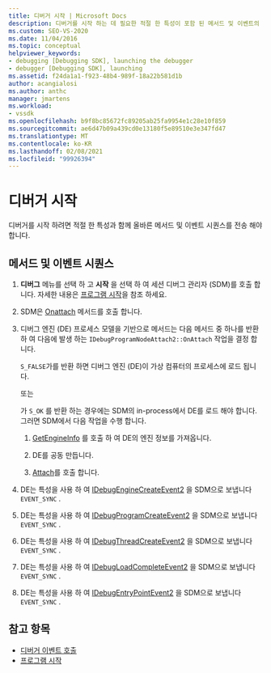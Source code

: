 ```yaml
---
title: 디버거 시작 | Microsoft Docs
description: 디버거를 시작 하는 데 필요한 적절 한 특성이 포함 된 메서드 및 이벤트의 시퀀스에 대해 알아봅니다.
ms.custom: SEO-VS-2020
ms.date: 11/04/2016
ms.topic: conceptual
helpviewer_keywords:
- debugging [Debugging SDK], launching the debugger
- debugger [Debugging SDK], launching
ms.assetid: f24da1a1-f923-48b4-989f-18a22b581d1b
author: acangialosi
ms.author: anthc
manager: jmartens
ms.workload:
- vssdk
ms.openlocfilehash: b9f8bc85672fc89205ab25fa9954e1c28e10f859
ms.sourcegitcommit: ae6d47b09a439cd0e13180f5e89510e3e347fd47
ms.translationtype: MT
ms.contentlocale: ko-KR
ms.lasthandoff: 02/08/2021
ms.locfileid: "99926394"
---
```

# <a name="launch-the-debugger"></a>디버거 시작
디버거를 시작 하려면 적절 한 특성과 함께 올바른 메서드 및 이벤트 시퀀스를 전송 해야 합니다.

## <a name="sequences-of-methods-and-events"></a>메서드 및 이벤트 시퀀스

1. **디버그** 메뉴를 선택 하 고 **시작** 을 선택 하 여 세션 디버그 관리자 (SDM)를 호출 합니다. 자세한 내용은 [프로그램 시작](../../extensibility/debugger/launching-a-program.md)을 참조 하세요.

2. SDM은 [Onattach](../../extensibility/debugger/reference/idebugprogramnodeattach2-onattach.md) 메서드를 호출 합니다.

3. 디버그 엔진 (DE) 프로세스 모델을 기반으로 메서드는 다음 메서드 중 하나를 반환 하 여 다음에 발생 하는 `IDebugProgramNodeAttach2::OnAttach` 작업을 결정 합니다.

     `S_FALSE`가를 반환 하면 디버그 엔진 (DE)이 가상 컴퓨터의 프로세스에 로드 됩니다.

     또는

     가 `S_OK` 를 반환 하는 경우에는 SDM의 in-process에서 DE를 로드 해야 합니다. 그러면 SDM에서 다음 작업을 수행 합니다.

    1. [GetEngineInfo](../../extensibility/debugger/reference/idebugprogramnode2-getengineinfo.md) 를 호출 하 여 DE의 엔진 정보를 가져옵니다.

    2. DE를 공동 만듭니다.

    3. [Attach](../../extensibility/debugger/reference/idebugengine2-attach.md)를 호출 합니다.

4. DE는 특성을 사용 하 여 [IDebugEngineCreateEvent2](../../extensibility/debugger/reference/idebugenginecreateevent2.md) 을 SDM으로 보냅니다 `EVENT_SYNC` .

5. DE는 특성을 사용 하 여 [IDebugProgramCreateEvent2](../../extensibility/debugger/reference/idebugprogramcreateevent2.md) 을 SDM으로 보냅니다 `EVENT_SYNC` .

6. DE는 특성을 사용 하 여 [IDebugThreadCreateEvent2](../../extensibility/debugger/reference/idebugthreadcreateevent2.md) 을 SDM으로 보냅니다 `EVENT_SYNC` .

7. DE는 특성을 사용 하 여 [IDebugLoadCompleteEvent2](../../extensibility/debugger/reference/idebugloadcompleteevent2.md) 을 SDM으로 보냅니다 `EVENT_SYNC` .

8. DE는 특성을 사용 하 여 [IDebugEntryPointEvent2](../../extensibility/debugger/reference/idebugentrypointevent2.md) 을 SDM으로 보냅니다 `EVENT_SYNC` .

## <a name="see-also"></a>참고 항목
- [디버거 이벤트 호출](../../extensibility/debugger/calling-debugger-events.md)
- [프로그램 시작](../../extensibility/debugger/launching-a-program.md)
